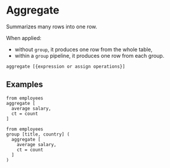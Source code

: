 # Aggregate

Summarizes many rows into one row.

When applied:

- without `group`, it produces one row from the whole table,
- within a `group` pipeline, it produces one row from each group.

```prql_no_test
aggregate [{expression or assign operations}]
```

## Examples

```prql
from employees
aggregate [
  average salary,
  ct = count
]
```

```prql
from employees
group [title, country] (
  aggregate [
    average salary,
    ct = count
  ]
)
```
